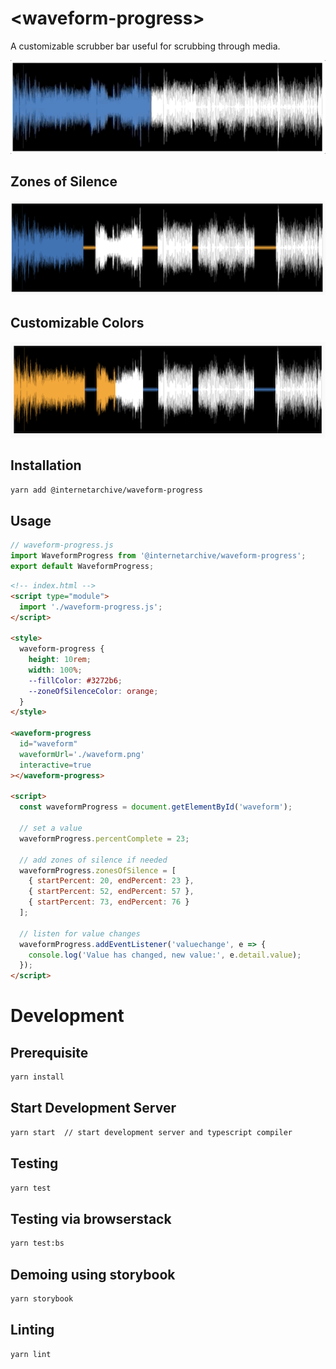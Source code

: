 # \<waveform-progress>

A customizable scrubber bar useful for scrubbing through media.

![Waveform Progress](./assets/img/waveform-progress.gif "Waveform Progress Demo")

## Zones of Silence

![Waveform Progress Zones of Silence](./assets/img/zones-of-silence.png "Waveform Progress Zones of Silence")

## Customizable Colors

![Waveform Progress Color Changes](./assets/img/color-modification.png "Waveform Progress Color Changes")

## Installation
```bash
yarn add @internetarchive/waveform-progress
```

## Usage
```js
// waveform-progress.js
import WaveformProgress from '@internetarchive/waveform-progress';
export default WaveformProgress;
```

```html
<!-- index.html -->
<script type="module">
  import './waveform-progress.js';
</script>

<style>
  waveform-progress {
    height: 10rem;
    width: 100%;
    --fillColor: #3272b6;
    --zoneOfSilenceColor: orange;
  }
</style>

<waveform-progress
  id="waveform"
  waveformUrl='./waveform.png'
  interactive=true
></waveform-progress>

<script>
  const waveformProgress = document.getElementById('waveform');

  // set a value
  waveformProgress.percentComplete = 23;

  // add zones of silence if needed
  waveformProgress.zonesOfSilence = [
    { startPercent: 20, endPercent: 23 },
    { startPercent: 52, endPercent: 57 },
    { startPercent: 73, endPercent: 76 }
  ];

  // listen for value changes
  waveformProgress.addEventListener('valuechange', e => {
    console.log('Value has changed, new value:', e.detail.value);
  });
</script>

```

# Development

## Prerequisite
```bash
yarn install
```

## Start Development Server
```bash
yarn start  // start development server and typescript compiler
```

## Testing
```bash
yarn test
```

## Testing via browserstack
```bash
yarn test:bs
```

## Demoing using storybook
```bash
yarn storybook
```

## Linting
```bash
yarn lint
```
